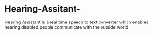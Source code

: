# Hearing-Assitant-
Hearing Assistant is a real time speech to text converter which enables hearing disabled people communicate with the outside world
